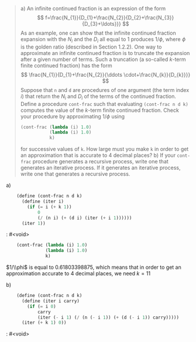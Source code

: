 > a) An infinite continued fraction is an expression of the form
>    $$
>    f=\frac{N_{1}}{D_{1}+\frac{N_{2}}{D_{2}+\frac{N_{3}}{D_{3}+\ldots}}}
>    $$
>    As an example, one can show that the infinite continued fraction expansion
>    with the $N_i$ and the $D_i$ all equal to 1 produces $1/\phi$, where $\phi$
>    is the golden ratio (described in Section 1.2.2). One way to approximate an
>    infinite continued fraction is to truncate the expansion after a given number
>    of terms.  Such a truncation (a so-called $k$-term finite continued fraction)
>    has the form
>    $$
>    \frac{N_{1}}{D_{1}+\frac{N_{2}}{\ddots \cdot+\frac{N_{k}}{D_{k}}}}
>    $$
>    Suppose that `n` and `d` are procedures of one argument (the term index $i$) that
>    return the $N_i$ and $D_i$ of the terms of the continued fraction. Define a
>    procedure `cont-frac` such that evaluating `(cont-frac n d k)` computes the value
>    of the $k$-term finite continued fraction. Check your procedure by
>    approximating $1/\phi$ using
>    ```scheme
>    (cont-frac (lambda (i) 1.0)
>               (lambda (i) 1.0)
>               k)
>    ```
>    for successive values of `k`. How large must you make `k` in order to get an
>    approximation that is accurate to 4 decimal places?
> b) If your `cont-frac` procedure generates a recursive process, write one that
>    generates an iterative process. If it generates an iterative process, write
>    one that generates a recursive process.

a)

```scheme :session,"1.37"
    (define (cont-frac n d k)
      (define (iter i)
        (if (= i (+ k 1))
            0
            (/ (n i) (+ (d i) (iter (+ i 1))))))
      (iter 1))
```

: #&lt;void>

```scheme :session,"1.37"
    (cont-frac (lambda (i) 1.0)
               (lambda (i) 1.0)
               k)
```

$1/\\phi$ is equal to 0.61803398875, which means that in order to get an approximation accurate to 4 decimal places, we need $k = 11$

b)

```scheme :session,"1.37"
    (define (cont-frac n d k)
      (define (iter i carry)
        (if (= i 0)
            carry
            (iter (- i 1) (/ (n (- i 1)) (+ (d (- i 1)) carry)))))
      (iter (+ k 1) 0))
```

: #&lt;void>

